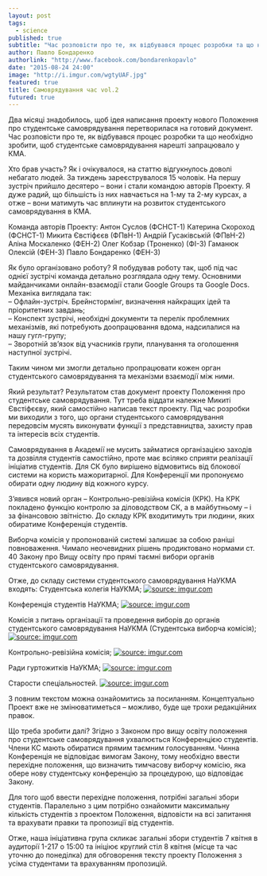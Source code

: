 ```yaml
---
layout: post
tags: 
  - science
published: true
subtitle: "Час розповісти про те, як відбувався процес розробки та що необхідно зробити, щоб студентське самоврядування нарешті запрацювало у КМА."
author: Павло Бондаренко
authorlink: "http://www.facebook.com/bondarenkopavlo"
date: "2015-08-24 24:00"
image: "http://i.imgur.com/wgtyUAF.jpg"
featured: true
title: Самоврядування час vol.2
futured: true
---
```




Два місяці знадобилось, щоб ідея написання проекту нового Положення про студентське самоврядування перетворилася на готовий документ. Час розповісти про те, як відбувався процес розробки та що необхідно зробити, щоб студентське самоврядування нарешті запрацювало у КМА.

Хто брав участь?
Як і очікувалося, на статтю відгукнулось доволі небагато людей. За тиждень зареєструвалося 15 чоловік. 
На першу зустріч прийшло десятеро – вони і стали командою авторів Проекту. Я дуже радий, що більшість із них  навчається на 1-му та 2-му курсах, а отже – вони матимуть час вплинути на розвиток студентського самоврядування в КМА.

Команда авторів Проекту:
Антон Суслов (ФСНСТ-1)
Катерина Скороход (ФСНСТ-1)
Микита Євстіфєєв (ФПвН-1)
Андрій Гусаківській (ФПвН-2)
Аліна Москаленко (ФЕН-2)
Олег  Кобзар (Троненко) (ФІ-3)
Гаманюк Олексій (ФЕН-3)
Павло Бондаренко (ФЕН-3)

Як було організовано роботу?
Я побудував роботу так, щоб під час однієї зустрічі команда детально розглядала одну тему. Основними майданчиками онлайн-взаємодії стали Google Groups та Google Docs. 
Механіка виглядала так:  
– Офлайн-зустріч. Брейнстормінг, визначення найкращих ідей та пріоритетних завдань;  
– Конспект зустрічі, необхідні документи та перелік проблемних механізмів, які потребують доопрацювання вдома, надсилалися на нашу гугл-групу;  
– Зворотній зв’язок від учасників групи, планування та оголошення наступної зустрічі.  

Таким чином ми змогли детально пропрацювати кожен орган студентського самоврядування та механізми взаємодії між ними.

Який результат?
Результатом став документ проекту Положення про студентське самоврядування. Тут треба віддати належне Микиті Євстіфєєву, який самостійно написав текст проекту. 
Під час розробки ми виходили з того, що органи студентського самоврядування передовсім мусять виконувати функції з представництва, захисту прав та інтересів всіх студентів.  

Самоврядування в Академії не мусить займатися організацією заходів та дозвілля студентів самостійно, проте має всіляко сприяти реалізації ініціатив студентів.
Для СК було вирішено відмовитись від блокової системи на користь мажоритарної. Для Конференції ми пропонуємо обирати одну людину від кожного курсу. 

З’явився новий орган – Контрольно-ревізійна комісія (КРК). На КРК покладено функцію контролю за діловодством СК, а в майбутньому – і за фінансовою звітністю.  До складу КРК входитимуть три людини, яких обиратиме Конференція студентів.

Виборча комісія у пропонованій системі залишає за собою раніші повноваження. 
Чимало неочевидних рішень продиктовано нормами ст. 40 Закону про Вищу освіту про прямі таємні вибори органів студентського самоврядування.


Отже, до складу системи студентського самоврядування НаУКМА входять:
Студентська колегія НаУКМА;
<a href="http://imgur.com/u5JVRgv"><img src="http://i.imgur.com/u5JVRgv.png" title="source: imgur.com" /></a>

Конференція студентів НаУКМА; 
<a href="http://imgur.com/JZJXQN2"><img src="http://i.imgur.com/JZJXQN2.png" title="source: imgur.com" /></a>

Комісія з питань організації та проведення виборів до органів студентського самоврядування НаУКМА (Студентська виборча комісія);
<a href="http://imgur.com/Ifluz4N"><img src="http://i.imgur.com/Ifluz4N.png" title="source: imgur.com" /></a>

Контрольно-ревізійна комісія;
<a href="http://imgur.com/pVGjM5H"><img src="http://i.imgur.com/pVGjM5H.png" title="source: imgur.com" /></a>

Ради гуртожитків НаУКМА;
<a href="http://imgur.com/5fGyfFC"><img src="http://i.imgur.com/5fGyfFC.png" title="source: imgur.com" /></a>

Старости спеціальностей.
<a href="http://imgur.com/mU7fXID"><img src="http://i.imgur.com/mU7fXID.png" title="source: imgur.com" /></a>

З повним текстом можна ознайомитись за посиланням. Концептуально Проект вже не змінюватиметься – можливо, буде ще трохи редакційних правок.

Що треба зробити далі?
Згідно з Законом про вищу освіту положення про студентське самоврядування ухвалюється Конференцією студентів. Члени КС мають обиратися прямим таємним голосуванням. Чинна Конференція не відповідає вимогам Закону, тому необхідно ввести перехідне положення, що визначить тимчасову виборчу комісію, яка обере нову студентську конференцію за процедурою, що відповідає Закону. 

Для того щоб ввести перехідне положення, потрібні загальні збори студентів.
Паралельно з цим потрібно ознайомити максимальну кількість студентів з проектом Положення, відповісти на всі запитання та врахувати правки та пропозиції від студентів.

Отже, наша ініціативна група скликає  загальні збори студентів 7 квітня в аудиторії 1-217 о 15:00 та ініціює круглий стіл 8 квітня (місце та час уточню до понеділка) для обговорення тексту проекту Положення з усіма студентами та врахуванням пропозицій.
